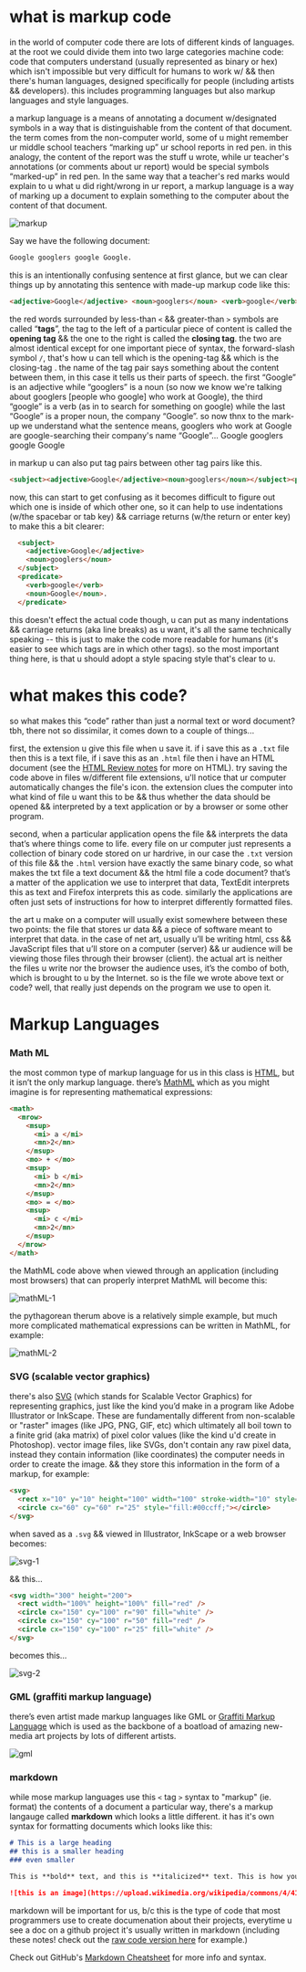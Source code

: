 # what is markup code

in the world of computer code there are lots of different kinds of languages. at the root we could divide them into two large categories machine code: code that computers understand (usually represented as binary or hex) which isn't impossible but very difficult for humans to work w/ && then there's human languages, designed specifically for people (including artists && developers). this includes programming languages but also markup languages and style languages.

a markup language is a means of annotating a document w/designated symbols in a way that is distinguishable from the content of that document. the term comes from the non-computer world, some of u might remember ur middle school teachers “marking up” ur school reports in red pen. in this analogy, the content of the report was the stuff u wrote, while ur teacher's annotations (or comments about ur report) would be special symbols “marked-up” in red pen. In the same way that a teacher's red marks would explain to u what u did right/wrong in ur report, a markup language is a way of marking up a document to explain something to the computer about the content of that document.

![markup](images/markup-paper.png)

Say we have the following document:

```html
Google googlers google Google.
```

this is an intentionally confusing sentence at first glance, but we can clear things up by annotating this sentence with made-up markup code like this:

```html
<adjective>Google</adjective> <noun>googlers</noun> <verb>google</verb> <noun>Google</noun>.
```

the red words surrounded by less-than `<` && greater-than `>` symbols are called “**tags**”, the tag to the left of a particular piece of content is called the **opening tag** && the one to the right is called the **closing tag**. the two are almost identical except for one important piece of syntax, the forward-slash symbol `/`, that's how u can tell which is the opening-tag && which is the closing-tag . the name of the tag pair says something about the content between them, in this case it tells us their parts of speech. the first “Google” is an adjective while “googlers” is a noun (so now we know we're talking about googlers [people who google] who work at Google), the third “google” is a verb (as in to search for something on google) while the last “Google” is a proper noun, the company “Google”. so now thnx to the mark-up we understand what the sentence means, googlers who work at Google are google-searching their company's name “Google”... Google googlers google Google

in markup u can also put tag pairs between other tag pairs like this.

```html
<subject><adjective>Google</adjective><noun>googlers</noun></subject><predicate> <verb>google</verb> <noun>Google</noun>.</predicate>
```

now, this can start to get confusing as it becomes difficult to figure out which one is inside of which other one, so it can help to use indentations (w/the spacebar or tab key) && carriage returns (w/the return or enter key) to make this a bit clearer:

```html
  <subject>
    <adjective>Google</adjective>
    <noun>googlers</noun>
  </subject>
  <predicate>
    <verb>google</verb>
    <noun>Google</noun>.
  </predicate>
```

this doesn't effect the actual code though, u can put as many indentations && carriage returns (aka line breaks) as u want, it's all the same technically speaking -- this is just to make the code more readable for humans (it's easier to see which tags are in which other tags). so the most important thing here, is that u should adopt a style spacing style that's clear to u.

# what makes this code?

so what makes this “code” rather than just a normal text or word document? tbh, there not so dissimilar, it comes down to a couple of things...

first, the extension u give this file when u save it. if i save this as a `.txt` file then this is a text file, if i save this as an `.html` file then i have an HTML document (see the [HTML Review notes](../html/README.md) for more on HTML). try saving the code above in files w/different file extensions, u'll notice that ur computer automatically changes the file's icon. the extension clues the computer into what kind of file u want this to be && thus whether the data should be opened && interpreted by a text application or by a browser or some other program.

second, when a particular application opens the file && interprets the data that’s where things come to life. every file on ur computer just represents a collection of binary code stored on ur hardrive, in our case the `.txt` version of this file && the `.html` version have exactly the same binary code, so what makes the txt file a text document && the html file a code document? that’s a matter of the application we use to interpret that data, TextEdit interprets this as text and Firefox interprets this as code. similarly the applications are often just sets of instructions for how to interpret differently formatted files.

the art u make on a computer will usually exist somewhere between these two points: the file that stores ur data && a piece of software meant to interpret that data. in the case of net art, usually u’ll be writing html, css && JavaScript files that u’ll store on a computer (server) && ur audience will be viewing those files through their browser (client). the actual art is neither the files u write nor the browser the audience uses, it’s the combo of both, which is brought to u by the Internet. so is the file we wrote above text or code? well, that really just depends on the program we use to open it.

# Markup Languages

### Math ML

the most common type of markup language for us in this class is [HTML](../html/README.md), but it isn’t the only markup language. there’s [MathML](https://developer.mozilla.org/en-US/docs/Web/MathML) which as you might imagine is for representing mathematical expressions:

```HTML
<math>
  <mrow>
    <msup>
      <mi> a </mi>
      <mn>2</mn>
    </msup>
    <mo> + </mo>
    <msup>
      <mi> b </mi>
      <mn>2</mn>
    </msup>
    <mo> = </mo>
    <msup>
      <mi> c </mi>
      <mn>2</mn>
    </msup>
  </mrow>
</math>
```

the MathML code above when viewed through an application (including most browsers) that can properly interpret MathML will become this:

![mathML-1](images/math1.png)


the pythagorean therum above is a relatively simple example, but much more complicated mathematical expressions can be written in MathML, for example:

![mathML-2](images/math2.png)

### SVG (scalable vector graphics)

there's also [SVG](https://developer.mozilla.org/en-US/docs/Web/SVG) (which stands for Scalable Vector Graphics) for representing graphics, just like the kind you’d make in a program like Adobe Illustrator or InkScape. These are fundamentally different from non-scalable or "raster" images (like JPG, PNG, GIF, etc) which ultimately all boil town to a finite grid (aka matrix) of pixel color values (like the kind u'd create in Photoshop). vector image files, like SVGs, don't contain any raw pixel data, instead they contain information (like coordinates) the computer needs in order to create the image. && they store this information in the form of a markup, for example:

```HTML
<svg>
  <rect x="10" y="10" height="100" width="100" stroke-width="10" style="stroke:#00ccff;"/>
  <circle cx="60" cy="60" r="25" style="fill:#00ccff;"></circle>
</svg>
```

when saved as a `.svg` && viewed in Illustrator, InkScape or a web browser becomes:

![svg-1](images/svg1.png)


&& this...

```HTML
<svg width="300" height="200">
  <rect width="100%" height="100%" fill="red" />
  <circle cx="150" cy="100" r="90" fill="white" />
  <circle cx="150" cy="100" r="50" fill="red" />
  <circle cx="150" cy="100" r="25" fill="white" />
</svg>
```

becomes this...

![svg-2](images/svg2.png)

### GML (graffiti markup language)

there’s even artist made markup languages like GML or [Graffiti Markup Language](http://www.graffitimarkuplanguage.com/category/projects/) which is used as the backbone of a boatload of amazing new-media art projects by lots of different artists.

![gml](images/gml.png)


### markdown

while mose markup languages use this `<` tag `>` syntax to "markup" (ie. format) the contents of a document a particular way, there's a markup langauge called **markdown** which looks a little different. it has it's own syntax for formatting documents which looks like this:

```md
# This is a large heading
## this is a smaller heading
### even smaller

This is **bold** text, and this is **italicized** text. This is how you make a [hyperlink](https://en.wikipedia.org/wiki/Hyperlink) and ths is an example of a bit of `code`

![this is an image](https://upload.wikimedia.org/wikipedia/commons/4/41/Sistema_hipertextual.jpg)
```

markdown will be important for us, b/c this is the type of code that most programmers use to create documenation about their projects, everytime u see a doc on a github project it's usually written in markdown (including these notes! check out the [raw code version here](https://raw.githubusercontent.com/net-art-and-cultures/syllabus-and-notes/blob/master/notes/markup/README.md) for example.)

Check out GitHub's [Markdown Cheatsheet](https://github.com/adam-p/markdown-here/wiki/Markdown-Cheatsheet) for more info and syntax.
